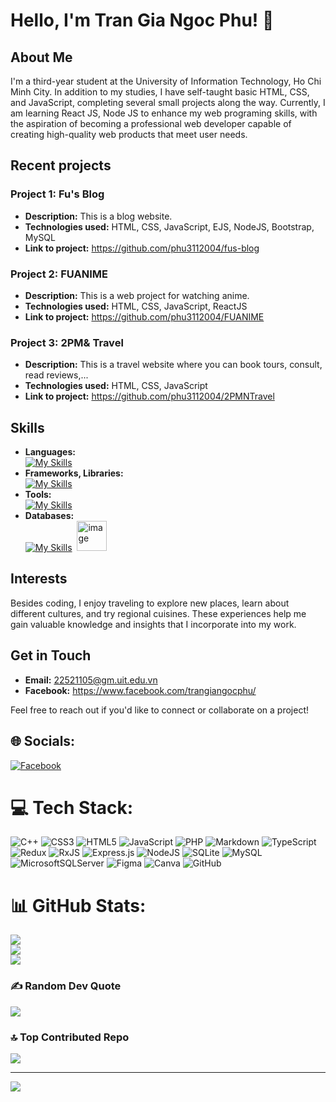 # Hello, I'm Tran Gia Ngoc Phu! 👋

## About Me

I'm a third-year student at the University of Information Technology, Ho Chi Minh City. In addition to my studies, I have self-taught basic HTML, CSS, and JavaScript, completing several small projects along the way. Currently, I am learning React JS, Node JS to enhance my web programing skills, with the aspiration of becoming a professional web developer capable of creating high-quality web products that meet user needs.

## Recent projects

### Project 1: Fu's Blog
- **Description:** This is a blog website.
- **Technologies used:** HTML, CSS, JavaScript, EJS, NodeJS, Bootstrap, MySQL
- **Link to project:** https://github.com/phu3112004/fus-blog
  
### Project 2: FUANIME
- **Description:** This is a web project for watching anime.
- **Technologies used:** HTML, CSS, JavaScript, ReactJS
- **Link to project:** https://github.com/phu3112004/FUANIME

### Project 3: 2PM& Travel
- **Description:** This is a travel website where you can book tours, consult, read reviews,...
- **Technologies used:** HTML, CSS, JavaScript
- **Link to project:** https://github.com/phu3112004/2PMNTravel

## Skills

- **Languages:**<br>
  [![My Skills](https://skillicons.dev/icons?i=js,html,css,sass,cpp,php)](https://skillicons.dev)
- **Frameworks, Libraries:**<br>
   [![My Skills](https://skillicons.dev/icons?i=react,nodejs,express)](https://skillicons.dev)
- **Tools:**<br>
  [![My Skills](https://skillicons.dev/icons?i=github,vscode,netlify)](https://skillicons.dev)
- **Databases:**<br>
  [![My Skills](https://skillicons.dev/icons?i=mysql)](https://skillicons.dev) 
    &nbsp;<img width="48" height="48" alt="image" src="https://github.com/user-attachments/assets/90b73a5b-0f79-42fc-9a02-d3f9096a3a8f">




## Interests

Besides coding, I enjoy traveling to explore new places, learn about different cultures, and try regional cuisines. These experiences help me gain valuable knowledge and insights that I incorporate into my work.

## Get in Touch

- **Email:** 22521105@gm.uit.edu.vn
- **Facebook:** https://www.facebook.com/trangiangocphu/

Feel free to reach out if you'd like to connect or collaborate on a project!

## 🌐 Socials:
[![Facebook](https://img.shields.io/badge/Facebook-%231877F2.svg?logo=Facebook&logoColor=white)](https://facebook.com/https://www.facebook.com/trangiangocphu/) 

# 💻 Tech Stack:
![C++](https://img.shields.io/badge/c++-%2300599C.svg?style=for-the-badge&logo=c%2B%2B&logoColor=white) ![CSS3](https://img.shields.io/badge/css3-%231572B6.svg?style=for-the-badge&logo=css3&logoColor=white) ![HTML5](https://img.shields.io/badge/html5-%23E34F26.svg?style=for-the-badge&logo=html5&logoColor=white) ![JavaScript](https://img.shields.io/badge/javascript-%23323330.svg?style=for-the-badge&logo=javascript&logoColor=%23F7DF1E) ![PHP](https://img.shields.io/badge/php-%23777BB4.svg?style=for-the-badge&logo=php&logoColor=white) ![Markdown](https://img.shields.io/badge/markdown-%23000000.svg?style=for-the-badge&logo=markdown&logoColor=white) ![TypeScript](https://img.shields.io/badge/typescript-%23007ACC.svg?style=for-the-badge&logo=typescript&logoColor=white) ![Redux](https://img.shields.io/badge/redux-%23593d88.svg?style=for-the-badge&logo=redux&logoColor=white) ![RxJS](https://img.shields.io/badge/rxjs-%23B7178C.svg?style=for-the-badge&logo=reactivex&logoColor=white) ![Express.js](https://img.shields.io/badge/express.js-%23404d59.svg?style=for-the-badge&logo=express&logoColor=%2361DAFB) ![NodeJS](https://img.shields.io/badge/node.js-6DA55F?style=for-the-badge&logo=node.js&logoColor=white) ![SQLite](https://img.shields.io/badge/sqlite-%2307405e.svg?style=for-the-badge&logo=sqlite&logoColor=white) ![MySQL](https://img.shields.io/badge/mysql-4479A1.svg?style=for-the-badge&logo=mysql&logoColor=white) ![MicrosoftSQLServer](https://img.shields.io/badge/Microsoft%20SQL%20Server-CC2927?style=for-the-badge&logo=microsoft%20sql%20server&logoColor=white) ![Figma](https://img.shields.io/badge/figma-%23F24E1E.svg?style=for-the-badge&logo=figma&logoColor=white) ![Canva](https://img.shields.io/badge/Canva-%2300C4CC.svg?style=for-the-badge&logo=Canva&logoColor=white) ![GitHub](https://img.shields.io/badge/github-%23121011.svg?style=for-the-badge&logo=github&logoColor=white)
# 📊 GitHub Stats:
![](https://github-readme-stats.vercel.app/api?username=phu3112004&theme=dark&hide_border=false&include_all_commits=false&count_private=false)<br/>
![](https://github-readme-streak-stats.herokuapp.com/?user=phu3112004&theme=dark&hide_border=false)<br/>
![](https://github-readme-stats.vercel.app/api/top-langs/?username=phu3112004&theme=dark&hide_border=false&include_all_commits=false&count_private=false&layout=compact)

### ✍️ Random Dev Quote
![](https://quotes-github-readme.vercel.app/api?type=horizontal&theme=radical)

### 🔝 Top Contributed Repo
![](https://github-contributor-stats.vercel.app/api?username=phu3112004&limit=5&theme=dark&combine_all_yearly_contributions=true)

---
[![](https://visitcount.itsvg.in/api?id=phu3112004&icon=0&color=0)](https://visitcount.itsvg.in)

<!-- Proudly created with GPRM ( https://gprm.itsvg.in ) -->
